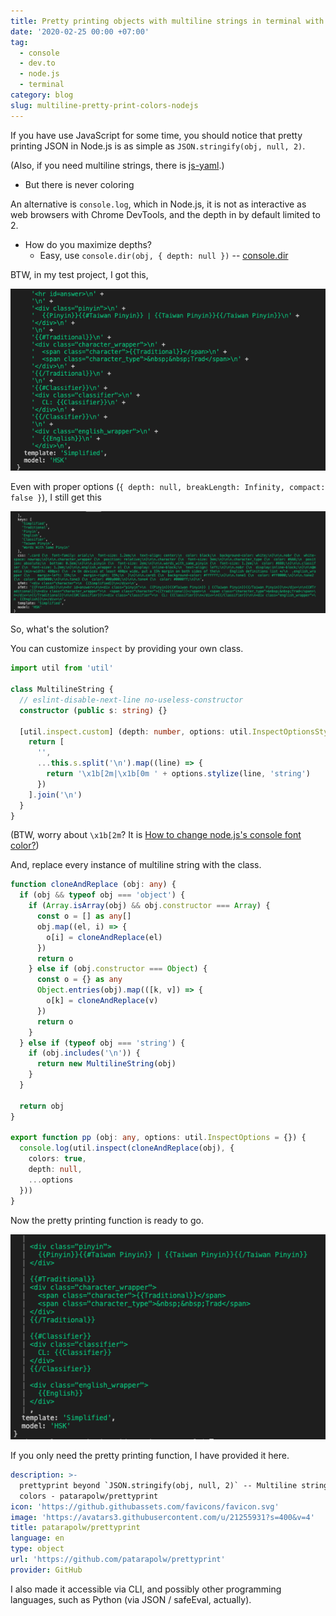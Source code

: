 ```yaml
---
title: Pretty printing objects with multiline strings in terminal with colors
date: '2020-02-25 00:00 +07:00'
tag:
  - console
  - dev.to
  - node.js
  - terminal
category: blog
slug: multiline-pretty-print-colors-nodejs
---
```


If you have use JavaScript for some time, you should notice that pretty printing JSON in Node.js is as simple as `JSON.stringify(obj, null, 2)`.

(Also, if you need multiline strings, there is [js-yaml](https://github.com/nodeca/js-yaml).)

- But there is never coloring

An alternative is `console.log`, which in Node.js, it is not as interactive as web browsers with Chrome DevTools, and the depth in by default limited to 2.

- How do you maximize depths?
  - Easy, use `console.dir(obj, { depth: null })` -- [console.dir](https://nodejs.org/api/console.html#console_console_dir_obj_options)

<!-- excerpt_separator -->

BTW, in my test project, I got this,

![inspect-basic](https://raw.githubusercontent.com/patarapolw/prettyprint/master/screenshots/inspect-basic.png)

Even with proper options (`{ depth: null, breakLength: Infinity, compact: false }`), I still get this

![inspect-custom](https://raw.githubusercontent.com/patarapolw/prettyprint/master/screenshots/inspect-custom.png)

So, what's the solution?

You can customize `inspect` by providing your own class.

```ts
import util from 'util'

class MultilineString {
  // eslint-disable-next-line no-useless-constructor
  constructor (public s: string) {}

  [util.inspect.custom] (depth: number, options: util.InspectOptionsStylized) {
    return [
      '',
      ...this.s.split('\n').map((line) => {
        return '\x1b[2m|\x1b[0m ' + options.stylize(line, 'string')
      })
    ].join('\n')
  }
}
```

(BTW, worry about `\x1b[2m`? It is [How to change node.js's console font color?](https://stackoverflow.com/questions/9781218/how-to-change-node-jss-console-font-color))

And, replace every instance of multiline string with the class.

```ts
function cloneAndReplace (obj: any) {
  if (obj && typeof obj === 'object') {
    if (Array.isArray(obj) && obj.constructor === Array) {
      const o = [] as any[]
      obj.map((el, i) => {
        o[i] = cloneAndReplace(el)
      })
      return o
    } else if (obj.constructor === Object) {
      const o = {} as any
      Object.entries(obj).map(([k, v]) => {
        o[k] = cloneAndReplace(v)
      })
      return o
    }
  } else if (typeof obj === 'string') {
    if (obj.includes('\n')) {
      return new MultilineString(obj)
    }
  }

  return obj
}

export function pp (obj: any, options: util.InspectOptions = {}) {
  console.log(util.inspect(cloneAndReplace(obj), {
    colors: true,
    depth: null,
    ...options
  }))
}
```

Now the pretty printing function is ready to go.

![pp](https://raw.githubusercontent.com/patarapolw/prettyprint/master/screenshots/pp.png)

If you only need the pretty printing function, I have provided it here.

```yaml link
description: >-
  prettyprint beyond `JSON.stringify(obj, null, 2)` -- Multiline strings and
  colors - patarapolw/prettyprint
icon: 'https://github.githubassets.com/favicons/favicon.svg'
image: 'https://avatars3.githubusercontent.com/u/21255931?s=400&v=4'
title: patarapolw/prettyprint
language: en
type: object
url: 'https://github.com/patarapolw/prettyprint'
provider: GitHub
```

I also made it accessible via CLI, and possibly other programming languages, such as Python (via JSON / safeEval, actually).
